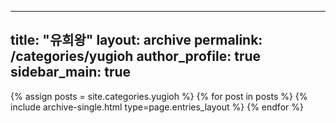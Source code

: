 ---
  title: "유희왕"
  layout: archive
  permalink: /categories/yugioh
  author_profile: true
  sidebar_main: true
  ---
  
  {% assign posts = site.categories.yugioh %}
  {% for post in posts %} {% include archive-single.html type=page.entries_layout %} {% endfor %}
